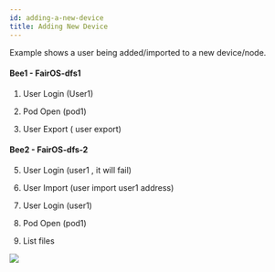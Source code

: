```yaml
---
id: adding-a-new-device
title: Adding New Device
---
```


Example shows a user being added/imported to a new device/node.

#### Bee1 - FairOS-dfs1

1) User Login (User1)

2) Pod Open (pod1)

3) User Export ( user export)


#### Bee2 - FairOS-dfs-2

5) User Login (user1 , it will fail)

6) User Import (user import user1 address)

7) User Login (user1)

8) Pod Open (pod1)

9) List files

[![](https://j.gifs.com/lxJq1l.gif)](https://gateway.ethswarm.org/access/3f44265f5f2cb57f180ae203cb6cbb8bb2fd5fb1416d6e24f4f6b9370e9b98c1)
